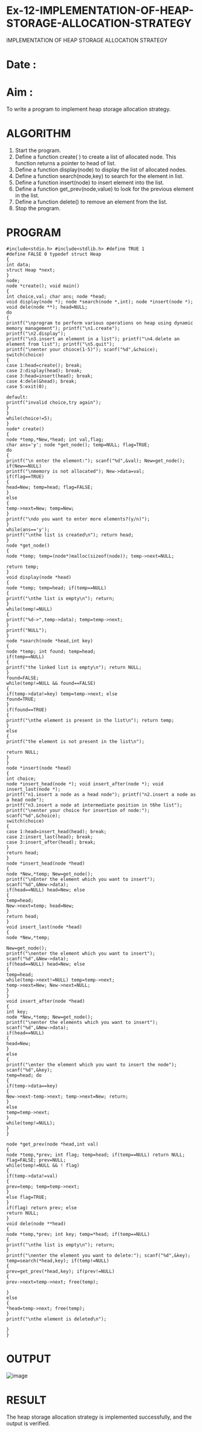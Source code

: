 # Ex-12-IMPLEMENTATION-OF-HEAP-STORAGE-ALLOCATION-STRATEGY
IMPLEMENTATION OF HEAP STORAGE ALLOCATION STRATEGY
# Date :
# Aim :
To write a program to implement heap storage allocation strategy.
# ALGORITHM
1. Start the program.
2. Define a function create( ) to create a list of allocated node. This function returns a pointer to head of list.
3. Define a function display(node) to display the list of allocated nodes.
4. Define a function search(node,key) to search for the element in list.
5. Define a function insert(node) to insert element into the list.
6. Define a function get_prev(node,value) to look for the previous element in the list.
7. Define a function delete() to remove an element from the list.
8. Stop the program.
# PROGRAM
```
#include<stdio.h> #include<stdlib.h> #define TRUE 1
#define FALSE 0 typedef struct Heap
{
int data;
struct Heap *next;
}
node;
node *create(); void main()
{
int choice,val; char ans; node *head;
void display(node *); node *search(node *,int); node *insert(node *); void dele(node **); head=NULL;
do
{
printf("\nprogram to perform various operations on heap using dynamic memory management"); printf("\n1.create");
printf("\n2.display");
printf("\n3.insert an element in a list"); printf("\n4.delete an element from list"); printf("\n5.quit");
printf("\nenter your chioce(1-5)"); scanf("%d",&choice); switch(choice)
{
case 1:head=create(); break;
case 2:display(head); break;
case 3:head=insert(head); break;
case 4:dele(&head); break;
case 5:exit(0);
 
default:
printf("invalid choice,try again");
}
}
while(choice!=5);
}
node* create()
{
node *temp,*New,*head; int val,flag;
char ans='y'; node *get_node(); temp=NULL; flag=TRUE;
do
{
printf("\n enter the element:"); scanf("%d",&val); New=get_node(); if(New==NULL)
printf("\nmemory is not allocated"); New->data=val;
if(flag==TRUE)
{
head=New; temp=head; flag=FALSE;
}
else
{
temp->next=New; temp=New;
}
printf("\ndo you want to enter more elements?(y/n)");
}
while(ans=='y');
printf("\nthe list is created\n"); return head;
}
node *get_node()
{
node *temp; temp=(node*)malloc(sizeof(node)); temp->next=NULL;
 
return temp;
}
void display(node *head)
{
node *temp; temp=head; if(temp==NULL)
{
printf("\nthe list is empty\n"); return;
}
while(temp!=NULL)
{
printf("%d->",temp->data); temp=temp->next;
}
printf("NULL");
}
node *search(node *head,int key)
{
node *temp; int found; temp=head;
if(temp==NULL)
{
printf("the linked list is empty\n"); return NULL;
}
found=FALSE;
while(temp!=NULL && found==FALSE)
{
if(temp->data!=key) temp=temp->next; else
found=TRUE;
}
if(found==TRUE)
{
printf("\nthe element is present in the list\n"); return temp;
}
else
{
printf("the element is not present in the list\n");
 
return NULL;
}
}
node *insert(node *head)
{
int choice;
node *insert_head(node *); void insert_after(node *); void insert_last(node *);
printf("n1.insert a node as a head node"); printf("n2.insert a node as a head node");
printf("n3.insert a node at intermediate position in t6he list"); printf("\nenter your choice for insertion of node:"); scanf("%d",&choice);
switch(choice)
{
case 1:head=insert_head(head); break;
case 2:insert_last(head); break;
case 3:insert_after(head); break;
}
return head;
}
node *insert_head(node *head)
{
node *New,*temp; New=get_node();
printf("\nEnter the element which you want to insert"); scanf("%d",&New->data);
if(head==NULL) head=New; else
{
temp=head;
New->next=temp; head=New;
}
return head;
}
void insert_last(node *head)
{
node *New,*temp;
 
New=get_node();
printf("\nenter the element which you want to insert"); scanf("%d",&New->data);
if(head==NULL) head=New; else
{
temp=head;
while(temp->next!=NULL) temp=temp->next;
temp->next=New; New->next=NULL;
}
}
void insert_after(node *head)
{
int key;
node *New,*temp; New=get_node();
printf("\nenter the elements which you want to insert"); scanf("%d",&New->data);
if(head==NULL)
{
head=New;
}
else
{
printf("\enter the element which you want to insert the node"); scanf("%d",&key);
temp=head; do
{
if(temp->data==key)
{
New->next-temp->next; temp->next=New; return;
}
else
temp=temp->next;
}
while(temp!=NULL);
}
}
 
node *get_prev(node *head,int val)
{
node *temp,*prev; int flag; temp=head; if(temp==NULL) return NULL; flag=FALSE; prev=NULL;
while(temp!=NULL && ! flag)
{
if(temp->data!=val)
{
prev=temp; temp=temp->next;
}
else flag=TRUE;
}
if(flag) return prev; else
return NULL;
}
void dele(node **head)
{
node *temp,*prev; int key; temp=*head; if(temp==NULL)
{
printf("\nthe list is empty\n"); return;
}
printf("\nenter the element you want to delete:"); scanf("%d",&key);
temp=search(*head,key); if(temp!=NULL)
{
prev=get_prev(*head,key); if(prev!=NULL)
{
prev->next=temp->next; free(temp);
 
}
else
{
*head=temp->next; free(temp);
}
printf("\nthe element is deleted\n");

}
}
```
# OUTPUT
![image](https://github.com/Akshayasakthivels/Ex-12-IMPLEMENTATION-OF-HEAP-STORAGE-ALLOCATION-STRATEGY/assets/144870561/2593c4e0-cb37-496b-a872-3a1435b7b4b6)

# RESULT
The heap storage allocation strategy is implemented successfully, and the output is 
verified.
